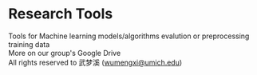 # Research Tools
Tools for Machine learning models/algorithms evalution or preprocessing training data <br />
More on our group's Google Drive <br />
All rights reserved to 武梦溪 (wumengxi@umich.edu)
